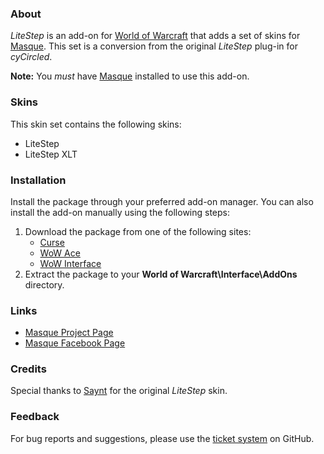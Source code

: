 ### About ###

*LiteStep* is an add-on for [World of Warcraft](http://us.battle.net/wow) that adds a set of skins for [Masque](http://www.wowace.com/addons/masque). This set is a conversion from the original *LiteStep* plug-in for *cyCircled*.

**Note:** You *must* have [Masque](http://www.wowace.com/addons/masque) installed to use this add-on.

### Skins ###

This skin set contains the following skins:

- LiteStep
- LiteStep XLT

### Installation ###

Install the package through your preferred add-on manager. You can also install the add-on manually using the following steps:

1. Download the package from one of the following sites:
    - [Curse](http://www.curse.com/addons/wow/masque_litestep)
    - [WoW Ace](http://www.wowace.com/addons/masque_litestep)
    - [WoW Interface](http://www.wowinterface.com/downloads/info8882)
2. Extract the package to your **World of Warcraft\Interface\AddOns** directory.

### Links ###

- [Masque Project Page](http://www.wowace.com/addons/masque)
- [Masque Facebook Page](https://www.facebook.com/masqueui)

### Credits ###

Special thanks to [Saynt](http://www.wowace.com/profiles/saynt2) for the original *LiteStep* skin.

### Feedback ###

For bug reports and suggestions, please use the [ticket system](https://github.com/stormfx/masque_litestep/issues) on GitHub.
